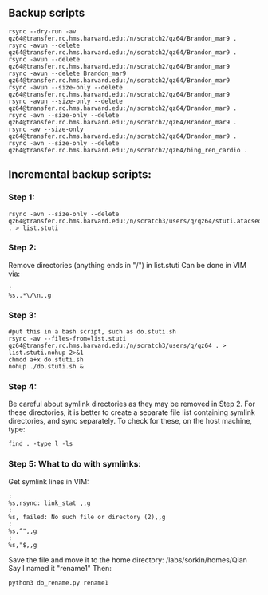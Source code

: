 ## Backup scripts

```
rsync --dry-run -av qz64@transfer.rc.hms.harvard.edu:/n/scratch2/qz64/Brandon_mar9 .
rsync -avun --delete qz64@transfer.rc.hms.harvard.edu:/n/scratch2/qz64/Brandon_mar9 .
rsync -avun --delete . qz64@transfer.rc.hms.harvard.edu:/n/scratch2/qz64/Brandon_mar9
rsync -avun --delete Brandon_mar9 qz64@transfer.rc.hms.harvard.edu:/n/scratch2/qz64/Brandon_mar9
rsync -avun --size-only --delete . qz64@transfer.rc.hms.harvard.edu:/n/scratch2/qz64/Brandon_mar9
rsync -avun --size-only --delete qz64@transfer.rc.hms.harvard.edu:/n/scratch2/qz64/Brandon_mar9 .
rsync -avn --size-only --delete qz64@transfer.rc.hms.harvard.edu:/n/scratch2/qz64/Brandon_mar9 .
rsync -av --size-only qz64@transfer.rc.hms.harvard.edu:/n/scratch2/qz64/Brandon_mar9 .
rsync -avn --size-only --delete qz64@transfer.rc.hms.harvard.edu:/n/scratch2/qz64/bing_ren_cardio .
```

## Incremental backup scripts:

### Step 1:
```
rsync -avn --size-only --delete qz64@transfer.rc.hms.harvard.edu:/n/scratch3/users/q/qz64/stuti.atacseq . > list.stuti
```

### Step 2:
Remove directories (anything ends in "/") in list.stuti
Can be done in VIM via:
```
:
%s,.*\/\n,,g
```

### Step 3:
```
#put this in a bash script, such as do.stuti.sh
rsync -av --files-from=list.stuti qz64@transfer.rc.hms.harvard.edu:/n/scratch3/users/q/qz64 . > list.stuti.nohup 2>&1
chmod a+x do.stuti.sh
nohup ./do.stuti.sh &
```

### Step 4:
Be careful about symlink directories as they may be removed in Step 2. For these directories, it is better to create a separate file list containing symlink directories, and sync separately. 
To check for these, on the host machine, type:
```
find . -type l -ls
```

### Step 5: What to do with symlinks:

Get symlink lines in VIM:
```
:
%s,rsync: link_stat ,,g
:
%s, failed: No such file or directory (2),,g
:
%s,^",,g
:
%s,"$,,g
```
Save the file and move it to the home directory: /labs/sorkin/homes/Qian
Say I named it "rename1"
Then:
```
python3 do_rename.py rename1
```

